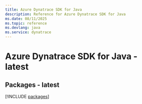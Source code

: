 ```yaml
---
title: Azure Dynatrace SDK for Java
description: Reference for Azure Dynatrace SDK for Java
ms.date: 08/11/2025
ms.topic: reference
ms.devlang: java
ms.service: dynatrace
---
```

# Azure Dynatrace SDK for Java - latest
## Packages - latest
[!INCLUDE [packages](dynatrace-index.md)]